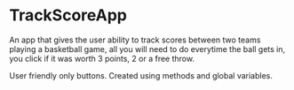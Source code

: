 # TrackScoreApp
An app that gives the user ability to track scores between two teams playing a basketball game, all you will need to do everytime the ball gets in, you click if it was worth 3 points, 2 or a free throw. 

User friendly only buttons.
Created using methods and global variables.
